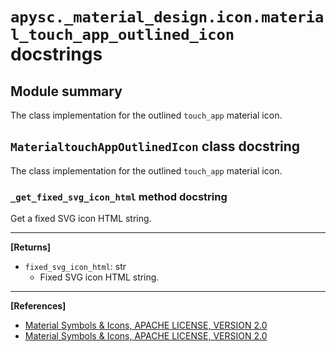 # `apysc._material_design.icon.material_touch_app_outlined_icon` docstrings

## Module summary

The class implementation for the outlined `touch_app` material icon.

## `MaterialtouchAppOutlinedIcon` class docstring

The class implementation for the outlined `touch_app` material icon.

### `_get_fixed_svg_icon_html` method docstring

Get a fixed SVG icon HTML string.<hr>

**[Returns]**

- `fixed_svg_icon_html`: str
  - Fixed SVG icon HTML string.

<hr>

**[References]**

- [Material Symbols & Icons, APACHE LICENSE, VERSION 2.0](https://fonts.google.com/icons?icon.size=24&icon.color=%23e8eaed)
- [Material Symbols & Icons, APACHE LICENSE, VERSION 2.0](https://www.apache.org/licenses/LICENSE-2.0.html)